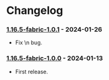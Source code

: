 # Changelog

### [1.16.5-fabric-1.0.1](https://github.com/KatatsumuriPan/BetterLineBreak/releases/tag/1.16.5-fabric-1.0.1) - 2024-01-26

- Fix \n bug.

### [1.16.5-fabric-1.0.0](https://github.com/KatatsumuriPan/BetterLineBreak/releases/tag/1.16.5-fabric-1.0.0) - 2024-01-13

- First release.
